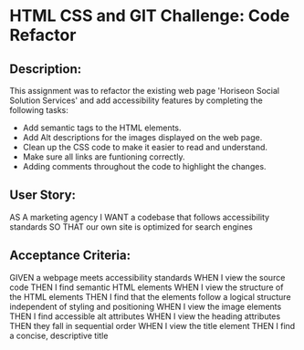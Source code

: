# HTML CSS and GIT Challenge: Code Refactor

## Description:
This assignment was to refactor the existing web page 'Horiseon Social Solution Services' and add accessibility features by completing the following tasks:
* Add semantic tags to the HTML elements.
* Add Alt descriptions for the images displayed on the web page.
* Clean up the CSS code to make it easier to read and understand.
* Make sure all links are funtioning correctly.
* Adding comments throughout the code to highlight the changes.

## User Story: 
AS A marketing agency
I WANT a codebase that follows accessibility standards
SO THAT our own site is optimized for search engines

## Acceptance Criteria: 
GIVEN a webpage meets accessibility standards
WHEN I view the source code
THEN I find semantic HTML elements
WHEN I view the structure of the HTML elements
THEN I find that the elements follow a logical structure independent of styling and positioning
WHEN I view the image elements
THEN I find accessible alt attributes
WHEN I view the heading attributes
THEN they fall in sequential order
WHEN I view the title element
THEN I find a concise, descriptive title

